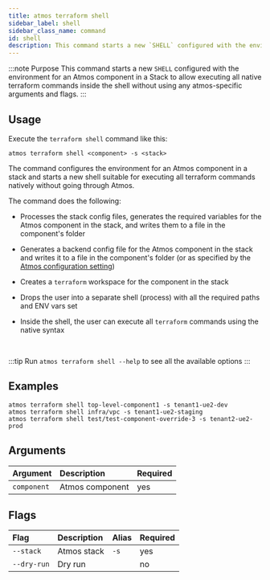 ```yaml
---
title: atmos terraform shell
sidebar_label: shell
sidebar_class_name: command
id: shell
description: This command starts a new `SHELL` configured with the environment for an Atmos component in a stack to allow execution of all native terraform commands inside the shell without using any atmos-specific arguments and flags. This may by helpful to debug a component without going through Atmos.
---
```


:::note Purpose
This command starts a new `SHELL` configured with the environment for an Atmos component in a Stack to allow executing all native terraform commands
inside the shell without using any atmos-specific arguments and flags.
:::

## Usage

Execute the `terraform shell` command like this:

```shell
atmos terraform shell <component> -s <stack>
```

The command configures the environment for an Atmos component in a stack and starts a new shell suitable for executing all terraform commands natively
without going through Atmos.

The command does the following:

- Processes the stack config files, generates the required variables for the Atmos component in the stack, and writes them to a file in the
  component's folder

- Generates a backend config file for the Atmos component in the stack and writes it to a file in the component's folder (or as specified by the
  [Atmos configuration setting](/cli/configuration))

- Creates a `terraform` workspace for the component in the stack

- Drops the user into a separate shell (process) with all the required paths and ENV vars set

- Inside the shell, the user can execute all `terraform` commands using the native syntax

<br/>

:::tip
Run `atmos terraform shell --help` to see all the available options
:::

## Examples

```shell
atmos terraform shell top-level-component1 -s tenant1-ue2-dev
atmos terraform shell infra/vpc -s tenant1-ue2-staging
atmos terraform shell test/test-component-override-3 -s tenant2-ue2-prod
```

## Arguments

| Argument    | Description     | Required |
|:------------|:----------------|:---------|
| `component` | Atmos component | yes      |

## Flags

| Flag        | Description | Alias | Required |
|:------------|:------------|:------|:---------|
| `--stack`   | Atmos stack | `-s`  | yes      |
| `--dry-run` | Dry run     |       | no       |
